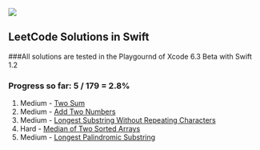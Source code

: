 ![](http://swiftlang.eu/swift.png)


## LeetCode Solutions in Swift
###All solutions are tested in the Playgournd of Xcode 6.3 Beta with Swift 1.2
### Progress so far: 5 / 179 = 2.8%

1. Medium - [Two Sum](https://oj.leetcode.com/problems/two-sum/) 
2. Medium - [Add Two Numbers](https://oj.leetcode.com/problems/add-two-numbers/) 
3. Medium - [Longest Substring Without Repeating Characters ](https://oj.leetcode.com/problems/longest-substring-without-repeating-characters/)
4. Hard - [Median of Two Sorted Arrays](https://oj.leetcode.com/problems/median-of-two-sorted-arrays/)
5. Medium - [Longest Palindromic Substring](https://oj.leetcode.com/problems/longest-palindromic-substring/)

